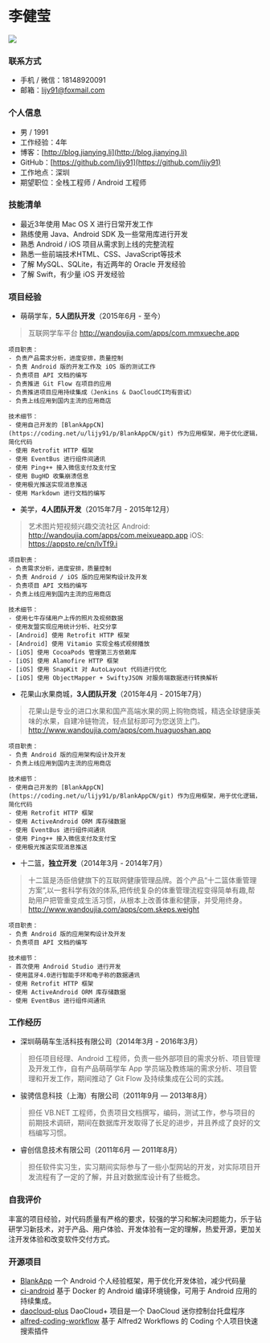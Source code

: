 # 李健莹

[![](https://img.shields.io/badge/download-pdf-green.svg)](https://github.com/lijy91/resume/raw/master/resume.pdf)

### 联系方式
- 手机 / 微信：18148920091
- 邮箱：lijy91@foxmail.com

### 个人信息
- 男 / 1991
- 工作经验：4年
- 博客：[http://blog.jianying.li](http://blog.jianying.li)
- GitHub：[https://github.com/lijy91](https://github.com/lijy91)
- 工作地点：深圳
- 期望职位：全栈工程师 / Android 工程师

### 技能清单
- 最近3年使用 Mac OS X 进行日常开发工作
- 熟练使用 Java、Android SDK 及一些常用库进行开发
- 熟悉 Android / iOS 项目从需求到上线的完整流程
- 熟悉一些前端技术HTML、CSS、JavaScript等技术
- 了解 MySQL、SQLite，有近两年的 Oracle 开发经验
- 了解 Swift，有少量 iOS 开发经验

### 项目经验
- 萌萌学车，**5人团队开发**（2015年6月 - 至今）
> 互联网学车平台
    http://wandoujia.com/apps/com.mmxueche.app

    项目职责：
    - 负责产品需求分析，进度安排，质量控制
    - 负责 Android 版的开发工作及 iOS 版的测试工作
    - 负责项目 API 文档的编写
    - 负责推进 Git Flow 在项目的应用
    - 负责推进项目应用持续集成（Jenkins & DaoCloudCI均有尝试）
    - 负责上线应用到国内主流的应用商店

    技术细节：
    - 使用自己开发的 [BlankAppCN](https://coding.net/u/lijy91/p/BlankAppCN/git) 作为应用框架，用于优化逻辑，简化代码
    - 使用 Retrofit HTTP 框架
    - 使用 EventBus 进行组件间通讯
    - 使用 Ping++ 接入微信支付及支付宝
    - 使用 BugHD 收集崩溃信息
    - 使用极光推送实现消息推送
    - 使用 Markdown 进行文档的编写

- 美学，**4人团队开发**（2015年7月 - 2015年12月）
> 艺术图片短视频兴趣交流社区
    Android: http://wandoujia.com/apps/com.meixueapp.app
    iOS: https://appsto.re/cn/lvTf9.i

    项目职责：
    - 负责需求分析，进度安排，质量控制
    - 负责 Android / iOS 版的应用架构设计及开发
    - 负责项目 API 文档的编写
    - 负责上线应用到国内主流的应用商店

    技术细节：
    - 使用七牛存储用户上传的照片及视频数据
    - 使用友盟实现应用统计分析、社交分享
    - [Android] 使用 Retrofit HTTP 框架
    - [Android] 使用 Vitamio 实现全格式视频播放
    - [iOS] 使用 CocoaPods 管理第三方依赖库
    - [iOS] 使用 Alamofire HTTP 框架
    - [iOS] 使用 SnapKit 对 AutoLayout 代码进行优化
    - [iOS] 使用 ObjectMapper + SwiftyJSON 对服务端数据进行转换解析

- 花果山水果商城，**3人团队开发**（2015年4月 - 2015年7月）
> 花果山是专业的进口水果和国产高端水果的网上购物商城，精选全球健康美味的水果，自建冷链物流，轻点鼠标即可为您送货上门。
http://www.wandoujia.com/apps/com.huaguoshan.app

    项目职责：
    - 负责 Android 版的应用架构设计及开发
    - 负责上线应用到国内主流的应用商店

    技术细节：
    - 使用自己开发的 [BlankAppCN](https://coding.net/u/lijy91/p/BlankAppCN/git) 作为应用框架，用于优化逻辑，简化代码
    - 使用 Retrofit HTTP 框架
    - 使用 ActiveAndroid ORM 库存储数据
    - 使用 EventBus 进行组件间通讯
    - 使用 Ping++ 接入微信支付及支付宝
    - 使用极光推送实现消息推送

- 十二篮，**独立开发**（2014年3月 -  2014年7月）
> 十二篮是汤臣倍健旗下的互联网健康管理品牌。首个产品“十二篮体重管理方案”,以一套科学有效的体系,把传统复杂的体重管理流程变得简单有趣,帮助用户把管重变成生活习惯，从根本上改善体重和健康，并受用终身。
    http://www.wandoujia.com/apps/com.skeps.weight

    项目职责：
    - 负责 Android 版的应用架构设计及开发
    - 负责项目 API 文档的编写

    技术细节：
    - 首次使用 Android Studio 进行开发
    - 使用蓝牙4.0进行智能手环和电子称的数据通讯
    - 使用 Retrofit HTTP 框架
    - 使用 ActiveAndroid ORM 库存储数据
    - 使用 EventBus 进行组件间通讯

### 工作经历
- 深圳萌萌车生活科技有限公司（2014年3月 - 2016年3月）
> 担任项目经理、Android 工程师，负责一些外部项目的需求分析、项目管理及开发工作，自有产品萌萌学车 App 学员端及教练端的需求分析、项目管理和开发工作，期间推动了 Git Flow 及持续集成在公司的实践。

- 骏骋信息科技（上海）有限公司（2011年9月 — 2013年8月）
> 担任 VB.NET 工程师，负责项目文档撰写，编码，测试工作，参与项目的前期技术调研，期间在数据库开发取得了长足的进步，并且养成了良好的文档编写习惯。

- 睿创信息技术有限公司（2011年6月 — 2011年8月）
> 担任软件实习生，实习期间实际参与了一些小型网站的开发，对实际项目开发流程有了一定的了解，并且对数据库设计有了些概念。

### 自我评价
丰富的项目经验，对代码质量有严格的要求，较强的学习和解决问题能力，乐于钻研学习新技术，对于产品、用户体验、开发体验有一定的理解，热爱开源，更加关注开发体验和改变软件交付方式。

### 开源项目
- [BlankApp](https://github.com/lijy91/BlankApp)
一个 Android 个人经验框架，用于优化开发体验，减少代码量
- [ci-android](https://github.com/lijy91/ci-android)
基于 Docker 的 Android 编译环境镜像，可用于 Android 应用的持续集成。
- [daocloud-plus](https://github.com/lijy91/daocloud-plus)
DaoCloud+ 项目是一个 DaoCloud 迷你控制台托盘程序
- [alfred-coding-workflow](https://github.com/lijy91/alfred-coding-workflow)
基于 Alfred2 Workflows 的 Coding 个人项目快速搜索插件
